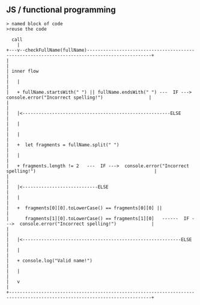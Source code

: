 ##  JS / functional programming

    > named block of code
    >reuse the code

      call
        |  
    +---v--checkFullName(fullName)----------------------------------------------------------------------------------------------+
    |                                                                                                                           |
    | inner flow                                                                                                                |
    |   |                                                                                                                       |
    |   + fullName.startsWith(" ") || fullName.endsWith(" ") ---  IF --->  console.error("Incorrect spelling!")                 |
    |                                                                                                                           |
    |   |<-------------------------------------------------------ELSE                                                           |
    |   |                                                                                                                       |
    |   |                                                                                                                       |
    |   +  let fragments = fullName.split(" ")                                                                                  |
    |   |                                                                                                                       |
    |   + fragments.length != 2   ---  IF --->  console.error("Incorrect spelling!")                                            |
    |                                                                                                                           |
    |   |<----------------------------ELSE                                                                                      |
    |   |                                                                                                                       |
    |   +  fragments[0][0].toLowerCase() == fragments[0][0] ||                                                                  |
    |      fragments[1][0].toLowerCase() == fragments[1][0]   ------  IF --->  console.error("Incorrect spelling!")             |
    |                                                                                                                           |
    |   |<-----------------------------------------------------------ELSE                                                       |
    |   |                                                                                                                       |
    |   + console.log("Valid name!")                                                                                            |
    |   |                                                                                                                       |
    |   v                                                                                                                       | 
    +---------------------------------------------------------------------------------------------------------------------------+      
